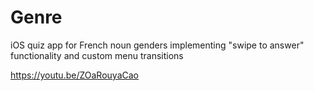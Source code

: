 # Genre
iOS quiz app for French noun genders implementing "swipe to answer" functionality and custom menu transitions

https://youtu.be/ZOaRouyaCao
